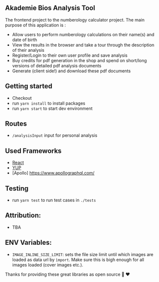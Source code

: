 ## Akademie Bios Analysis Tool

The frontend project to the numberology calculator project. The main purpose of this application is :

- Allow users to perform numberology calculations on their name(s) and date of birth
- View the results in the browser and take a tour through the description of their analysis
- Register/Login to their own user profile and save analysis
- Buy credits for pdf generation in the shop and spend on short/long versions of detailed pdf analysis documents
- Generate (client side!) and download these pdf documents

## Getting started

- Checkout
- run `yarn install` to install packages
- run `yarn start` to start dev environment

## Routes

- `/analysisInput` input for personal analysis

## Used Frameworks

- [React](https://reactjs.org/)
- [YUP](https://github.com/jquense/yup)
- [Apollo] https://www.apollographql.com/

## Testing

- run `yarn test` to run test cases in `./tests`

## Attribution:

- TBA

## ENV Variables:

- `IMAGE_INLINE_SIZE_LIMIT`: sets the file size limit until which images are loaded as data url by `ìmport`. Make sure this is bigh enough for all images loaded (cover images etc.).

Thanks for providing these great libraries as open source 🙏 ️❤️
